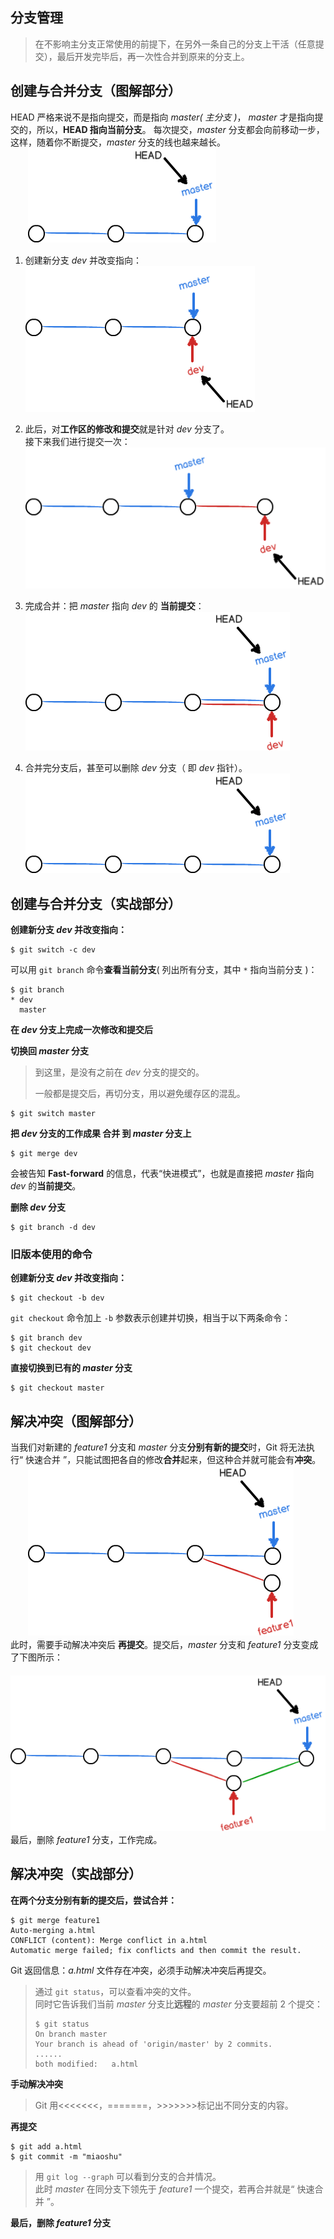 ## 分支管理  
> 在不影响主分支正常使用的前提下，在另外一条自己的分支上干活（任意提交），最后开发完毕后，再一次性合并到原来的分支上。

## 创建与合并分支（图解部分）

HEAD 严格来说不是指向提交，而是指向 *master( 主分支 )*， *master* 才是指向提交的，所以，**HEAD 指向当前分支**。
每次提交，*master* 分支都会向前移动一步，这样，随着你不断提交，*master* 分支的线也越来越长。  
　　![分支1](分支1.png)

1. 创建新分支 *dev* 并改变指向：  
![分支2](分支2.png)

2. 此后，对**工作区的修改和提交**就是针对 *dev* 分支了。  
   接下来我们进行提交一次：  
![分支3](分支3.png)

3. 完成合并：把 *master* 指向 *dev* 的 **当前提交**：  
![分支4](分支4.png)

4. 合并完分支后，甚至可以删除 *dev* 分支（ 即 *dev* 指针）。  
![分支5](分支5.png)

## 创建与合并分支（实战部分）

**创建新分支 *dev* 并改变指向：**  
```
$ git switch -c dev
```  

可以用 `git branch` 命令**查看当前分支**( 列出所有分支，其中 `*` 指向当前分支 )：
```
$ git branch
* dev
  master
```

**在 *dev* 分支上完成一次修改和提交后**

**切换回 *master* 分支**  
> 到这里，是没有之前在 *dev* 分支的提交的。
> 
> 一般都是提交后，再切分支，用以避免缓存区的混乱。
```
$ git switch master
```  

**把 *dev* 分支的工作成果 合并 到 *master* 分支上**  
```
$ git merge dev
```  
会被告知 **Fast-forward** 的信息，代表“快进模式”，也就是直接把 *master* 指向 *dev* 的**当前提交**。

**删除 *dev* 分支**  
```
$ git branch -d dev
```  

### 旧版本使用的命令  
**创建新分支 *dev* 并改变指向：**  
```
$ git checkout -b dev
```  
`git checkout` 命令加上 `-b` 参数表示创建并切换，相当于以下两条命令：  
```
$ git branch dev
$ git checkout dev
```

**直接切换到已有的 *master* 分支**  
```
$ git checkout master
``` 

## 解决冲突（图解部分）  
当我们对新建的 *feature1* 分支和 *master* 分支**分别有新的提交**时，Git 将无法执行“ 快速合并 ”，只能试图把各自的修改**合并**起来，但这种合并就可能会有**冲突**。  
　　![分支2.1](分支2.1.png)  
此时，需要手动解决冲突后 **再提交**。提交后，*master* 分支和 *feature1* 分支变成了下图所示：  
　　![分支2.2](分支2.2.png)  
最后，删除 *feature1* 分支，工作完成。  

## 解决冲突（实战部分）  
**在两个分支分别有新的提交后，尝试合并：**  
```
$ git merge feature1
Auto-merging a.html
CONFLICT (content): Merge conflict in a.html
Automatic merge failed; fix conflicts and then commit the result.
```  
Git 返回信息：*a.html* 文件存在冲突，必须手动解决冲突后再提交。  
> 通过 `git status`，可以查看冲突的文件。  
> 同时它告诉我们当前 *master* 分支比**远程**的 *master* 分支要超前 2 个提交：
>```
> $ git status
> On branch master
> Your branch is ahead of 'origin/master' by 2 commits.
> ......
> both modified:   a.html
> ```

**手动解决冲突**  
> Git 用<<<<<<<，=======，>>>>>>>标记出不同分支的内容。

**再提交**  
```
$ git add a.html 
$ git commit -m "miaoshu"
```  
> 用 `git log --graph` 可以看到分支的合并情况。  
> 此时 *master* 在同分支下领先于 *feature1* 一个提交，若再合并就是“ 快速合并 ”。

**最后，删除 *feature1* 分支**  










